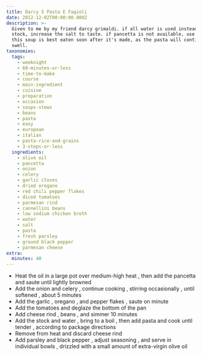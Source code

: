 ```yaml
---
title: Darcy S Pasta E Fagioli
date: 2012-12-02T00:00:00.000Z
description: >-
  Given to me by my friend darcy grimaldi. if all water is used instead of
  stock, increase the salt to taste. if pancetta is not available, use bacon.
  this soup is best eaten soon after it's made, as the pasta will continue to
  swell.
taxonomies:
  tags:
    - weeknight
    - 60-minutes-or-less
    - time-to-make
    - course
    - main-ingredient
    - cuisine
    - preparation
    - occasion
    - soups-stews
    - beans
    - pasta
    - easy
    - european
    - italian
    - pasta-rice-and-grains
    - 3-steps-or-less
  ingredients:
    - olive oil
    - pancetta
    - onion
    - celery
    - garlic cloves
    - dried oregano
    - red chili pepper flakes
    - diced tomatoes
    - parmesan rind
    - cannellini beans
    - low sodium chicken broth
    - water
    - salt
    - pasta
    - fresh parsley
    - ground black pepper
    - parmesan cheese
extra:
  minutes: 40
---
```

 - Heat the oil in a large pot over medium-high heat , then add the pancetta and saute until lightly browned
 - Add the onion and celery , continue cooking , stirring occasionally , until softened , about 5 minutes
 - Add the garlic , oregano , and pepper flakes , saute on minute
 - Add the tomatoes and deglaze the bottom of the pan
 - Add cheese rind , beans , and simmer 10 minutes
 - Add the stock and water , bring to a boil , then add pasta and cook until tender , according to package directions
 - Remove from heat and discard cheese rind
 - Add parsley and black pepper , adjust seasoning , and serve in individual bowls , drizzled with a small amount of extra-virgin olive oil
